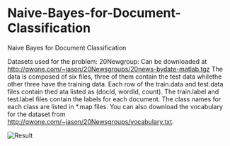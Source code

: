 # Naive-Bayes-for-Document-Classification
Naive Bayes for Document Classification

Datasets used for the problem:
20Newgroup: Can be downloaded at http://qwone.com/~jason/20Newsgroups/20news-bydate-matlab.tgz The data is composed of six files, three of them contain the test data whilethe other three have the training data. Each row of the train.data and test.data files contain thed ata listed as (docId, wordId, count). The train.label and test.label files contain the labels for each document. The class names for each class are listed in *.map files. You can also download the vocabulary for the dataset from http://qwone.com/~jason/20Newsgroups/vocabulary.txt.

![Result](https://user-images.githubusercontent.com/20093353/130500755-50e18bba-ef91-4823-8897-75cacce015ee.png)

